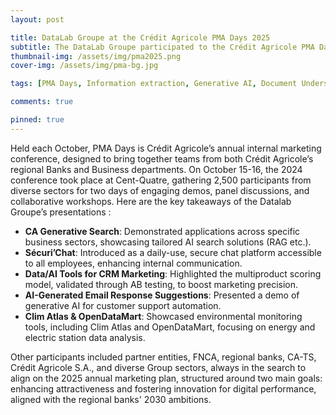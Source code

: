 ```yaml
---
layout: post

title: DataLab Groupe at the Crédit Agricole PMA Days 2025
subtitle: The DataLab Groupe participated to the Crédit Agricole PMA Days 2025
thumbnail-img: /assets/img/pma2025.png
cover-img: /assets/img/pma-bg.jpg

tags: [PMA Days, Information extraction, Generative AI, Document Understanding, GreenAI ]

comments: true

pinned: true
---
```



Held each October, PMA Days is Crédit Agricole’s annual internal marketing conference, designed to bring together teams from both Crédit Agricole’s regional Banks and Business departments. On October 15-16, the 2024 conference took place at Cent-Quatre, gathering 2,500 participants from diverse sectors for two days of engaging demos, panel discussions, and collaborative workshops. Here are the key takeaways of the Datalab Groupe’s presentations :

- **CA Generative Search**: Demonstrated applications across specific business sectors, showcasing tailored AI search solutions (RAG etc.).
- **Sécuri’Chat**: Introduced as a daily-use, secure chat platform accessible to all employees, enhancing internal communication.
- **Data/AI Tools for CRM Marketing**: Highlighted the multiproduct scoring model, validated through AB testing, to boost marketing precision.
- **AI-Generated Email Response Suggestions**: Presented a demo of generative AI for customer support automation.
- **Clim Atlas & OpenDataMart**: Showcased environmental monitoring tools, including Clim Atlas and OpenDataMart, focusing on energy and electric station data analysis.

Other participants included partner entities, FNCA, regional banks, CA-TS, Crédit Agricole S.A., and diverse Group sectors, always in the search to align on the 2025 annual marketing plan, structured around two main goals: enhancing attractiveness and fostering innovation for digital performance, aligned with the regional banks' 2030 ambitions.